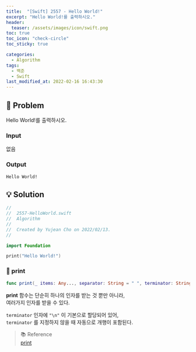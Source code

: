 ```yaml
---
title:  "[Swift] 2557 - Hello World!"
excerpt: "Hello World!를 출력하시오."
header:
  teaser: /assets/images/icon/swift.png
toc: true
toc_icon: "check-circle"
toc_sticky: true

categories:
  - Algorithm
tags:
  - 백준
  - Swift
last_modified_at: 2022-02-16 16:43:30
---
```


## 🧪 Problem

Hello World!를 출력하시오.

### Input

없음

### Output

```shell
Hello World!
```

## 💡 Solution

```swift
//
//  2557-HelloWorld.swift
//  Algorithm
//
//  Created by Yujean Cho on 2022/02/13.
//

import Foundation

print("Hello World!")
```

### 📖 print

```swift
func print(_ items: Any..., separator: String = " ", terminator: String = "\n")
```

**print** 함수는 단순히 하나의 인자를 받는 것 뿐만 아니라, <br>
여러가지 인자를 받을 수 있다. <br>

`terminator` 인자에 `"\n"` 이 기본으로 할당되어 있어, <br>
`terminator` 를 지정하지 않을 때 자동으로 개행이 포함된다. <br>

> 📚 Reference <br>
[print](https://developer.apple.com/documentation/swift/1541053-print)